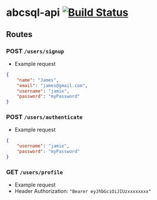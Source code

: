 # abcsql-api [![Build Status](https://github.com/thehurricanes/abcsql-api/workflows/tests/badge.svg)](https://github.com/thehurricanes/abcsql-api/actions)

## Routes

### POST `/users/signup`

- Example request

```json
{
	"name": "James",
	"email": "james@gmail.com",
	"username": "jamie",
	"password": "myPassword"
}
```

### POST `/users/authenticate`

- Example request 

```json
{
	"username": "jamie",
	"password": "myPassword"
}
```

### GET `/users/profile`

- Example request
- Header Authorization: `"Bearer eyJhbGciOiJIUzxxxxxxxx"`